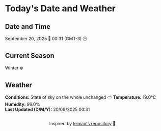  # Today's Date and Weather
    
## Date and Time
September 20, 2025 📅
00:31 (GMT-3) 🕒

## Current Season
Winter ❄️
## Weather 
**Conditions:** State of sky on the whole unchanged ⛅
**Temperature:** 19.0°C  
**Humidity:** 96.0%  
**Last Updated (D/M/Y):** 20/09/2025 00:31
##
<div align="center">Inspired by <a href="https://github.com/leimao/What-Is-The-Date-Today">leimao's repository</a> 🌱</div>
